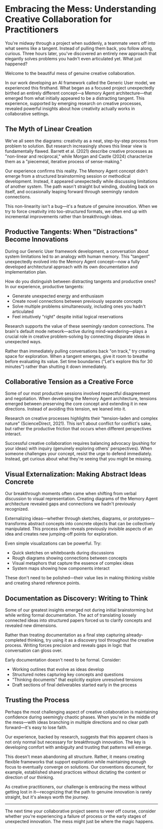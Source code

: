 # Embracing the Mess: Understanding Creative Collaboration for Practitioners

You're midway through a project when suddenly, a teammate veers off into what seems like a tangent. Instead of pulling them back, you follow along, curious. Three hours later, you've discovered an entirely new approach that elegantly solves problems you hadn't even articulated yet. What just happened?

Welcome to the beautiful mess of genuine creative collaboration.

In our work developing an AI framework called the Generic User model, we experienced this firsthand. What began as a focused project unexpectedly birthed an entirely different concept—a Memory Agent architecture—that emerged from what initially appeared to be a distracting tangent. This experience, supported by emerging research on creative processes, revealed powerful insights about how creativity actually works in collaborative settings.

## The Myth of Linear Creation

We've all seen the diagrams: creativity as a neat, step-by-step process from problem to solution. But research increasingly shows this linear view is fundamentally flawed. Barrett et al. (2021) describe creative processes as "non-linear and reciprocal," while Morgan and Castle (2024) characterize them as a "piecemeal, iterative process of sense-making."

Our experience confirms this reality. The Memory Agent concept didn't emerge from a structured brainstorming session or methodical development. Instead, it appeared unexpectedly while discussing limitations of another system. The path wasn't straight but winding, doubling back on itself, and occasionally leaping forward through seemingly random connections.

This non-linearity isn't a bug—it's a feature of genuine innovation. When we try to force creativity into too-structured formats, we often end up with incremental improvements rather than breakthrough ideas.

## Productive Tangents: When "Distractions" Become Innovations

During our Generic User framework development, a conversation about system limitations led to an analogy with human memory. This "tangent" unexpectedly evolved into the Memory Agent concept—now a fully developed architectural approach with its own documentation and implementation plan.

How do you distinguish between distracting tangents and productive ones? In our experience, productive tangents:

- Generate unexpected energy and enthusiasm
- Create novel connections between previously separate concepts
- Solve multiple problems simultaneously, including ones you hadn't articulated
- Feel intuitively "right" despite initial logical reservations

Research supports the value of these seemingly random connections. The brain's default mode network—active during mind-wandering—plays a crucial role in creative problem-solving by connecting disparate ideas in unexpected ways.

Rather than immediately pulling conversations back "on track," try creating space for exploration. When a tangent emerges, give it room to breathe before evaluating its value. Set time boundaries ("Let's explore this for 30 minutes") rather than shutting it down immediately.

## Collaborative Tension as a Creative Force

Some of our most productive sessions involved respectful disagreement and negotiation. When developing the Memory Agent architecture, tensions emerged between preserving the core concept and extending it in new directions. Instead of avoiding this tension, we leaned into it.

Research on creative processes highlights their "tension-laden and complex nature" (ScienceDirect, 2021). This isn't about conflict for conflict's sake, but rather the productive friction that occurs when different perspectives interact.

Successful creative collaboration requires balancing advocacy (pushing for your ideas) with inquiry (genuinely exploring others' perspectives). When someone challenges your concept, resist the urge to defend immediately. Instead, get curious about what they're seeing that you might be missing.

## Visual Externalization: Making Abstract Ideas Concrete

Our breakthrough moments often came when shifting from verbal discussion to visual representation. Creating diagrams of the Memory Agent architecture revealed gaps and connections we hadn't previously recognized.

Externalizing ideas—whether through sketches, diagrams, or prototypes—transforms abstract concepts into concrete objects that can be collectively manipulated. This process often reveals previously invisible aspects of an idea and creates new jumping-off points for exploration.

Even simple visualizations can be powerful. Try:
- Quick sketches on whiteboards during discussions
- Rough diagrams showing connections between concepts
- Visual metaphors that capture the essence of complex ideas
- System maps showing how components interact

These don't need to be polished—their value lies in making thinking visible and creating shared reference points.

## Documentation as Discovery: Writing to Think

Some of our greatest insights emerged not during initial brainstorming but while writing formal documentation. The act of translating loosely connected ideas into structured papers forced us to clarify concepts and revealed new dimensions.

Rather than treating documentation as a final step capturing already-completed thinking, try using it as a discovery tool throughout the creative process. Writing forces precision and reveals gaps in logic that conversation can gloss over.

Early documentation doesn't need to be formal. Consider:
- Working outlines that evolve as ideas develop
- Structured notes capturing key concepts and questions
- "Thinking documents" that explicitly explore unresolved tensions
- Draft sections of final deliverables started early in the process

## Trusting the Process

Perhaps the most challenging aspect of creative collaboration is maintaining confidence during seemingly chaotic phases. When you're in the middle of the mess—with ideas branching in multiple directions and no clear path forward—it's easy to lose faith.

Our experience, backed by research, suggests that this apparent chaos is not only normal but necessary for breakthrough innovation. The key is developing comfort with ambiguity and trusting that patterns will emerge.

This doesn't mean abandoning all structure. Rather, it means creating flexible frameworks that support exploration while maintaining enough focus to eventually converge on solutions. Our conventions document, for example, established shared practices without dictating the content or direction of our thinking.

As creative practitioners, our challenge is embracing the mess without getting lost in it—recognizing that the path to genuine innovation is rarely straight, but it's always worth the journey.

---

The next time your collaborative project seems to veer off course, consider whether you're experiencing a failure of process or the early stages of unexpected innovation. The mess might just be where the magic happens.
